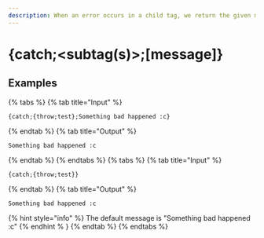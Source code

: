 ```yaml
---
description: When an error occurs in a child tag, we return the given message instead of the error.
---
```

# {catch;&lt;subtag(s)>;[message]}
## Examples
{% tabs %}
{% tab title="Input" %}
```text
{catch;{throw;test};Something bad happened :c}
```
{% endtab %}
{% tab title="Output" %}
```text
Something bad happened :c
```
{% endtab %}
{% endtabs %}
{% tabs %}
{% tab title="Input" %}
```text
{catch;{throw;test}}
```
{% endtab %}
{% tab title="Output" %}
```text
Something bad happened :c
```
{% hint style="info" %}
The default message is "Something bad happened :c"
{% endhint % }
{% endtab %}
{% endtabs %}